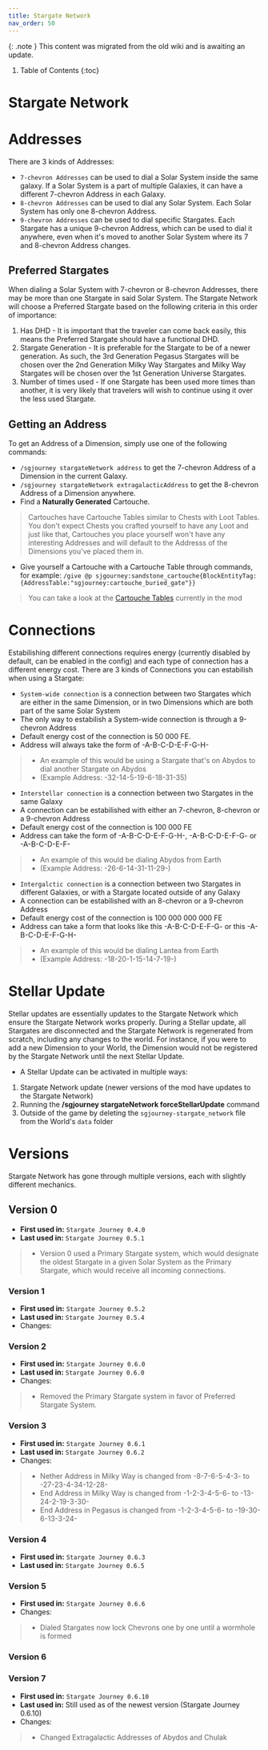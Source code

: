 ```yaml
---
title: Stargate Network
nav_order: 50
---
```


{: .note }
This content was migrated from the old wiki and is awaiting an update.

1. Table of Contents
{:toc}

# Stargate Network

# Addresses

There are 3 kinds of Addresses:
* `7-chevron Addresses` can be used to dial a Solar System inside the same galaxy. If a Solar System is a part of multiple Galaxies, it can have a different 7-chevron Address in each Galaxy.
* `8-chevron Addresses` can be used to dial any Solar System. Each Solar System has only one 8-chevron Address.
* `9-chevron Addresses` can be used to dial specific Stargates. Each Stargate has a unique 9-chevron Address, which can be used to dial it anywhere, even when it's moved to another Solar System where its 7 and 8-chevron Address changes.

## Preferred Stargates
When dialing a Solar System with 7-chevron or 8-chevron Addresses, there may be more than one Stargate in said Solar System. The Stargate Network will choose a Preferred Stargate based on the following criteria in this order of importance:
1. Has DHD - It is important that the traveler can come back easily, this means the Preferred Stargate should have a functional DHD.
2. Stargate Generation - It is preferable for the Stargate to be of a newer generation. As such, the 3rd Generation Pegasus Stargates will be chosen over the 2nd Generation Milky Way Stargates and Milky Way Stargates will be chosen over the 1st Generation Universe Stargates.
3. Number of times used - If one Stargate has been used more times than another, it is very likely that travelers will wish to continue using it over the less used Stargate.

## Getting an Address
To get an Address of a Dimension, simply use one of the following commands:
* `/sgjourney stargateNetwork address` to get the 7-chevron Address of a Dimension in the current Galaxy.
* `/sgjourney stargateNetwork extragalacticAddress` to get the 8-chevron Address of a Dimension anywhere.
* Find a **Naturally Generated** Cartouche.
> Cartouches have Cartouche Tables similar to Chests with Loot Tables. You don't expect Chests you crafted yourself to have any Loot and just like that, Cartouches you place yourself won't have any interesting Addresses and will default to the Addresss of the Dimensions you've placed them in.
* Give yourself a Cartouche with a Cartouche Table through commands, for example: `/give @p sjgourney:sandstone_cartouche{BlockEntityTag:{AddressTable:"sgjourney:cartouche_buried_gate"}}`
> You can take a look at the [Cartouche Tables](https://github.com/Povstalec/StargateJourney/tree/main/src/main/resources/data/sgjourney/sgjourney/address_table) currently in the mod

# Connections
Estabilishing different connections requires energy (currently disabled by default, can be enabled in the config) and each type of connection has a different energy cost. There are 3 kinds of Connections you can estabilish when using a Stargate:
* `System-wide connection` is a connection between two Stargates which are either in the same Dimension, or in two Dimensions which are both part of the same Solar System
* The only way to estabilish a System-wide connection is through a 9-chevron Address
* Default energy cost of the connection is 50 000 FE.
* Address will always take the form of -A-B-C-D-E-F-G-H-
> * An example of this would be using a Stargate that's on Abydos to dial another Stargate on Abydos
> * (Example Address: -32-14-5-19-6-18-31-35)

* `Interstellar connection` is a connection between two Stargates in the same Galaxy
* A connection can be estabilished with either an 7-chevron, 8-chevron or a 9-chevron Address
* Default energy cost of the connection is 100 000 FE
* Address can take the form of -A-B-C-D-E-F-G-H-,  -A-B-C-D-E-F-G- or  -A-B-C-D-E-F-
> * An example of this would be dialing Abydos from Earth
> * (Example Address: -26-6-14-31-11-29-)

* `Intergalctic connection` is a connection between two Stargates in different Galaxies, or with a Stargate located outside of any Galaxy
* A connection can be estabilished with an 8-chevron or a 9-chevron Address
* Default energy cost of the connection is 100 000 000 000 FE
* Address can take a form that looks like this -A-B-C-D-E-F-G- or this -A-B-C-D-E-F-G-H-
> * An example of this would be dialing Lantea from Earth
> * (Example Address: -18-20-1-15-14-7-19-)

# Stellar Update
Stellar updates are essentially updates to the Stargate Network which ensure the Stargate Network works properly. During a Stellar update, all Stargates are disconnected and the Stargate Network is regenerated from scratch, including any changes to the world. For instance, if you were to add a new Dimension to your World, the Dimension would not be registered by the Stargate Network until the next Stellar Update.
* A Stellar Update can be activated in multiple ways:
1. Stargate Network update (newer versions of the mod have updates to the Stargate Network)
2. Running the **/sgjourney stargateNetwork forceStellarUpdate** command
3. Outside of the game by deleting the `sgjourney-stargate_network` file from the World's `data` folder

# Versions
Stargate Network has gone through multiple versions, each with slightly different mechanics.

## Version 0
* **First used in:** `Stargate Journey 0.4.0`
* **Last used in:** `Stargate Journey 0.5.1`
> * Version 0 used a Primary Stargate system, which would designate the oldest Stargate in a given Solar System as the Primary Stargate, which would receive all incoming connections.

### Version 1
* **First used in:** `Stargate Journey 0.5.2`
* **Last used in:** `Stargate Journey 0.5.4`
* Changes:

### Version 2
* **First used in:** `Stargate Journey 0.6.0`
* **Last used in:** `Stargate Journey 0.6.0`
* Changes:
> * Removed the Primary Stargate system in favor of Preferred Stargate System.

### Version 3
* **First used in:** `Stargate Journey 0.6.1`
* **Last used in:** `Stargate Journey 0.6.2`
* Changes:
> * Nether Address in Milky Way is changed from -8-7-6-5-4-3- to -27-23-4-34-12-28-
> * End Address in Milky Way is changed from -1-2-3-4-5-6- to -13-24-2-19-3-30-
> * End Address in Pegasus is changed from -1-2-3-4-5-6- to -19-30-6-13-3-24-

### Version 4
* **First used in:** `Stargate Journey 0.6.3`
* **Last used in:** `Stargate Journey 0.6.5`

### Version 5
* **First used in:** `Stargate Journey 0.6.6`
* Changes:
> * Dialed Stargates now lock Chevrons one by one until a wormhole is formed

### Version 6

### Version 7
* **First used in:** `Stargate Journey 0.6.10`
* **Last used in:** Still used as of the newest version (Stargate Journey 0.6.10)
* Changes:
> * Changed Extragalactic Addresses of Abydos and Chulak